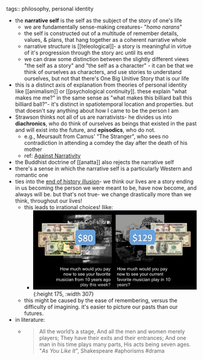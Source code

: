 tags:: philosophy, personal identity

- the **narrative self** is the self as the subject of the story of one's life
	- we are fundamentally sense-making creatures- "*homo narans*"
	- the self is constructed out of a multitude of remember details, values, & plans, that hang together as a coherent narrative whole
	- narrative structure is [[teleological]]- a story is meaningful in virtue of it's progression through the story arc until its end
	- we can draw some distinction between the slightly different views "the self as a story" and "the self as a character" - it can be that we think of ourselves as characters, and use stories to understand ourselves, but not that there's One Big Unitive Story that is our life
- this is a distinct axis of explanation from theories of personal identity like [[animalism]] or [[psychological continuity]]. these explain "what makes me me?" in the same sense as "what makes this billiard ball this billiard ball?"- it's distinct in spatiotemporal location and properties. but that doesn't say anything about how I came to be the person I am
- Strawson thinks not all of us are narrativists- he divides us into **diachronics**, who do think of ourselves as beings that existed in the past and will exist into the future, and **episodics**, who do not.
	- e.g., Meursault from Camus' "The Stranger", who sees no contradiction in attending a comdey the day after the death of his mother
	- ref: [Against Narrativity](https://lchc.ucsd.edu/mca/Paper/against_narrativity.pdf)
- the Buddhist doctrine of [[anatta]] also rejects the narrative self
- there's a sense in which the narrative self is a particularly Western and romantic one
- ties into the [end of history illusion](https://www.ted.com/talks/dan_gilbert_the_psychology_of_your_future_self)- we think our lives are a story ending in us becoming the person we were meant to be, have now become, and always will be. but that's not true- we change drastically more than we think, throughout our lives!
	- this leads to irrational choices! llike:
		- ![image.png](../assets/image_1699809939785_0.png){:height 175, :width 307}
	- this might be caused by the ease of remembering, versus the difficulty of imagining. it's easier to picture our pasts than our futures.
- in literature:
	- > All the world’s a stage,
	  And all the men and women merely players;
	  They have their exits and their entrances;
	  And one man in his time plays many parts,
	  His acts being seven ages.
	  "*As You Like It*", Shakespeare
	  #aphorisms #drama